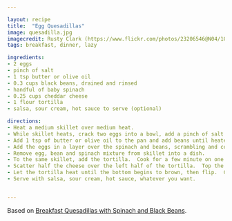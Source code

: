 ```yaml
---

layout: recipe
title:  "Egg Quesadillas"
image: quesadilla.jpg
imagecredit: Rusty Clark (https://www.flickr.com/photos/23206546@N04/10565847454)
tags: breakfast, dinner, lazy

ingredients:
- 2 eggs
- pinch of salt
- 1 tsp butter or olive oil
- 0.3 cups black beans, drained and rinsed
- handful of baby spinach
- 0.25 cups cheddar cheese
- 1 flour tortilla
- salsa, sour cream, hot sauce to serve (optional)

directions:
- Heat a medium skillet over medium heat.
- While skillet heats, crack two eggs into a bowl, add a pinch of salt to taste and beat with fork or implement of choice until well mixed.
- Add 1 tsp of butter or olive oil to the pan and add beans until heated.  Add spinach and saute until wilted, stirring occasionally. 
- Add the eggs in a layer over the spinach and beans, scrambling and cooking to desired doneness.
- Remove egg, bean and spinach mixture from skillet into a dish.
- To the same skillet, add the tortilla.  Cook for a few minute on one side, then flip.
- Scatter half the cheese over the left half of the tortilla.  Top the cheese with the egg, bean and spinach mixture, then add the remaining cheese on top of that.  Fold the right half of the tortilla over on itself and press down firmly.
- Let the tortilla heat until the bottom begins to brown, then flip.  Cook the second side until it browns, then slide onto a plate.
- Serve with salsa, sour cream, hot sauce, whatever you want.


---
```


Based on [Breakfast Quesadillas with Spinach and Black Beans](https://cookieandkate.com/breakfast-quesadillas-with-scrambled-eggs-spinach-and-black-beans/).